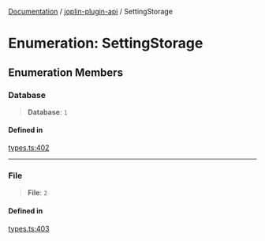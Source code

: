 [Documentation](../../packages.md) / [joplin-plugin-api](../index.md) / SettingStorage

# Enumeration: SettingStorage

## Enumeration Members

### Database

> **Database**: `1`

#### Defined in

[types.ts:402](https://github.com/rxliuli/joplin-utils/blob/856dd8cbf75fe71932485581a99ca0e4ebcdd5e8/packages/joplin-plugin-api/src/types.ts#L402)

---

### File

> **File**: `2`

#### Defined in

[types.ts:403](https://github.com/rxliuli/joplin-utils/blob/856dd8cbf75fe71932485581a99ca0e4ebcdd5e8/packages/joplin-plugin-api/src/types.ts#L403)
